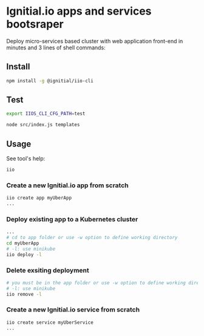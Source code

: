 # Ignitial.io apps and services bootsraper

Deploy micro-services based cluster with web application front-end in minutes and 3 lines
of shell commands:

<link rel="alternate" type="application/x-asciicast" href="assets/iiocli.cast">

## Install

```bash
npm install -g @ignitial/iio-cli
```

## Test

```bash
export IIOS_CLI_CFG_PATH=test

node src/index.js templates
```

## Usage

See tool's help:

```bash
iio
```

### Create a new Ignitial.io app from scratch

```bash
iio create app myUberApp
...
```  

### Deploy existing app to a Kubernetes cluster

```bash
...
# cd to app folder or use -w option to define working directory
cd myUberApp
# -l: use minikube
iio deploy -l
```

### Delete exsiting deployment

```bash
# you must be in the app folder or use -w option to define working directory
# -l: use minikube
iio remove -l
```

### Create a new Ignitial.io service from scratch

```bash
iio create service myUberService
...
```  
